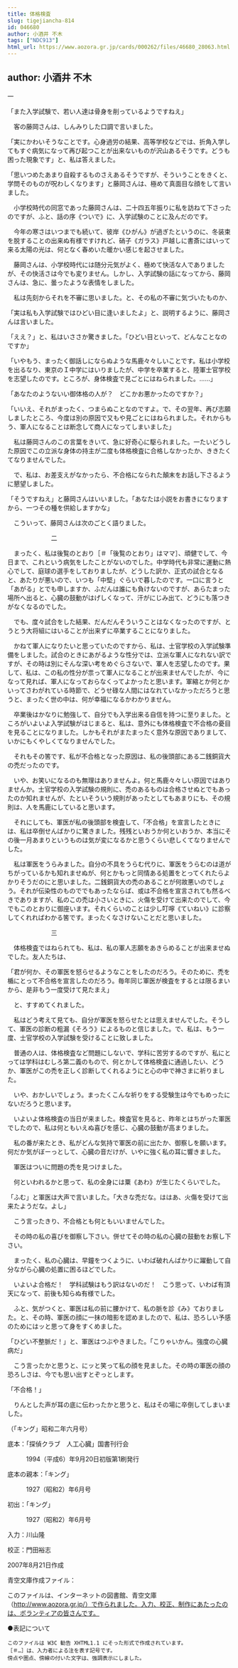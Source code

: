 ```yaml
---
title: 体格検査
slug: tigejiancha-814
id: 046680
author: 小酒井 不木
tags: ["NDC913"]
html_url: https://www.aozora.gr.jp/cards/000262/files/46680_28063.html
---
```


## author: 小酒井 不木

一



「また入学試験で、若い人達は骨身を削っているようですねえ」

　客の藤岡さんは、しんみりした口調で言いました。

「実にかわいそうなことです。心身過労の結果、高等学校などでは、折角入学してもすぐ病気になって再び起つことが出来ないものが沢山あるそうです。どうも困った現象です」と、私は答えました。

「思いつめたあまり自殺するものさえあるそうですが、そういうことをきくと、学問そのものが呪わしくなります」と藤岡さんは、極めて真面目な顔をして言いました。

　小学校時代の同窓であった藤岡さんは、二十四五年振りに私を訪ねて下さったのですが、ふと、話の序《ついで》に、入学試験のことに及んだのです。

　今年の寒さはいつまでも続いて、彼岸《ひがん》が過ぎたというのに、冬装束を脱することの出来ぬ有様ですけれど、硝子《ガラス》戸越しに書斎にはいって来る太陽の光は、何となく春めいた暖かい感じを起させました。

　藤岡さんは、小学校時代には随分元気がよく、極めて快活な人でありましたが、その快活さは今でも変りません。しかし、入学試験の話になってから、藤岡さんは、急に、曇ったような表情をしました。

　私は先刻からそれを不審に思いました。と、その私の不審に気づいたものか、

「実は私も入学試験ではひどい目に逢いましたよ」と、説明するように、藤岡さんは言いました。

「ええ？」と、私はいささか驚きました。「ひどい目といって、どんなことなのですか」

「いやもう、まったく御話しにならぬような馬鹿々々しいことです。私は小学校を出るなり、東京のＩ中学にはいりましたが、中学を卒業すると、陸軍士官学校を志望したのです。ところが、身体検査で見ごとにはねられました。……」

「あなたのようないい御体格の人が？　どこかお悪かったのですか？」

「いいえ、それがまったく、つまらぬことなのですよ。で、その翌年、再び志願しましたところ、今度は別の原因で又もや見ごとにはねられました。それからもう、軍人になることは断念して商人になってしまいました」

　私は藤岡さんのこの言葉をきいて、急に好奇心に駆られました。一たいどうした原因でこの立派な身体の持主が二度も体格検査に合格しなかったか、ききたくてなりませんでした。

　で、私は、お差支えがなかったら、不合格になられた顛末をお話し下さるように懇望しました。

「そうですねえ」と藤岡さんはいいました。「あなたは小説をお書きになりますから、一つその種を供給しますかな」

　こういって、藤岡さんは次のごとく語りました。



　　　　　　　二



　まったく、私は後覧のとおり［＃「後覧のとおり」はママ］、頑健でして、今日まで、これという病気をしたことがないのでした。中学時代も非常に運動に熱心でして、庭球の選手をしておりましたが、どうした訳か、正式の試合となると、あたりが悪いので、いつも「中堅」ぐらいで暮したのです。一口に言うと「あがる」とでも申しますか、ふだんは誰にも負けないのですが、あらたまった場所へ出ると、心臓の鼓動がはげしくなって、汗がにじみ出て、どうにも落つきがなくなるのでした。

　でも、度々試合をした結果、だんだんそういうことはなくなったのですが、とうとう大将組にはいることが出来ずに卒業することになりました。

　かねて軍人になりたいと思っていたのですから、私は、士官学校の入学試験準備をしました。試合のときにあがるような性分では、立派な軍人になれない訳ですが、その時は別にそんな深い考をめぐらさないで、軍人を志望したのです。果して、私は、この私の性分が祟って軍人になることが出来ませんでしたが、今になって見れば、軍人になっておらなくってよかったと思います。軍縮とか何とかいってさわがれている時節で、どうせ碌な人間にはなれていなかっただろうと思うと、まったく世の中は、何が幸福になるかわかりません。

　卒業後はかなりに勉強して、自分でも入学出来る自信を持つに至りました。ところがいよいよ入学試験がはじまると、私は、意外にも体格検査で不合格の憂目を見ることになりました。しかもそれがまたまったく意外な原因でありまして、いかにもくやしくてなりませんでした。

　それもその筈です、私が不合格となった原因は、私の後頭部にある二銭銅貨大の禿だったのです。

　いや、お笑いになるのも無理はありませんよ。何と馬鹿々々しい原因ではありませんか。士官学校の入学試験の規則に、禿のあるものは合格させぬとでもあったのか知れませんが、たといそういう規則があったとしてもあまりにも、その規則は、人を馬鹿にしていると思います。

　それにしても、軍医が私の後頭部を検査して、「不合格」を宣言したときには、私は卒倒せんばかりに驚きました。残残といおうか何といおうか、本当にその後一月あまりというものは気が変になるかと思うくらい悲しくてなりませんでした。

　私は軍医をうらみました。自分の不具をうらむ代りに、軍医をうらむのは道がちがっているかも知れませぬが、何とかもっと同情ある処置をとってくれたらよかりそうだのにと思いました。二銭銅貨大の禿のあることが何故悪いのでしょう。それが伝染性のものででもあったならば、或は不合格を宣言されても然るべきでありますが、私のこの禿は小さいときに、火傷を受けて出来たのでして、今でもこのとおりに御座います。それくらいのことは少し叮嚀《ていねい》に診察してくれればわかる筈です。まったくなさけないことだと思いました。



　　　　　　　三



　体格検査ではねられても、私は、私の軍人志願をあきらめることが出来ませぬでした。友人たちは、

「君が何か、その軍医を怒らせるようなことをしたのだろう。そのために、禿を楯にとって不合格を宣言したのだろう。毎年同じ軍医が検査をするとは限るまいから、是非もう一度受けて見たまえ」

　と、すすめてくれました。

　私はどう考えて見ても、自分が軍医を怒らせたとは思えませんでした。そうして、軍医の診断の粗漏《そろう》によるものと信じました。で、私は、もう一度、士官学校の入学試験を受けることに致しました。

　普通の人は、体格検査など問題にしないで、学科に苦労するのですが、私にとっては学科はむしろ第二義のもので、何とかして体格検査に通過したい、どうか、軍医がこの禿を正しく診断してくれるようにと心の中で神さまに祈りました。

　いや、おかしいでしょう。まったくこんな祈りをする受験生は今でもめったにないだろうと思います。

　いよいよ体格検査の当日が来ました。検査官を見ると、昨年とはちがった軍医でしたので、私は何ともいえぬ喜びを感じ、心臓の鼓動が高まりました。

　私の番が来たとき、私がどんな気持で軍医の前に出たか、御察しを願います。何だか気がぼーっとして、心臓の音だけが、いやに強く私の耳に響きました。

　軍医はついに問題の禿を見つけました。

　何といわれるかと思って、私の全身には粟《あわ》が生じたくらいでした。

「ふむ」と軍医は大声で言いました。「大きな禿だな。ははあ、火傷を受けて出来たようだな。よし」

　こう言ったきり、不合格とも何ともいいませんでした。

　その時の私の喜びを御察し下さい。併せてその時の私の心臓の鼓動をお察し下さい。

　まったく、私の心臓は、早鐘をつくように、いわば破れんばかりに躍動して自分ながら心臓の処置に困るほどでした。

　いよいよ合格だ！　学科試験はもう訳はないのだ！　こう思って、いわば有頂天になって、前後も知らぬ有様でした。

　ふと、気がつくと、軍医は私の前に腰かけて、私の脈を診《み》ておりました。と、その時、軍医の顔に一抹の暗影を認めましたので、私は、恐ろしい予感のためにはッと思って身をすくめました。

「ひどい不整脈だ！」と、軍医はつぶやきました。「こりゃいかん。強度の心臓病だ」

　こう言ったかと思うと、にッと笑って私の顔を見ました。その時の軍医の顔の恐ろしさは、今でも思い出すとぞっとします。

「不合格！」

　りんとした声が耳の底に伝わったかと思うと、私はその場に卒倒してしまいました。

（「キング」昭和二年六月号）













底本：「探偵クラブ　人工心臓」国書刊行会


　　　1994（平成6）年9月20日初版第1刷発行

底本の親本：「キング」

　　　1927（昭和2）年6月号

初出：「キング」

　　　1927（昭和2）年6月号

入力：川山隆

校正：門田裕志

2007年8月21日作成

青空文庫作成ファイル：

このファイルは、インターネットの図書館、青空文庫（http://www.aozora.gr.jp/）で作られました。入力、校正、制作にあたったのは、ボランティアの皆さんです。











●表記について


	このファイルは W3C 勧告 XHTML1.1 にそった形式で作成されています。
	［＃…］は、入力者による注を表す記号です。
	傍点や圏点、傍線の付いた文字は、強調表示にしました。